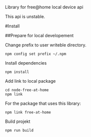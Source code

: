 Library for free@home local device api

This api is unstable.

#Install

##Prepare for local developement

Change prefix to user writeble directory.
```
npm config set prefix ~/.npm
```

Install dependencies
```
npm install
```

Add link to local package
```
cd node-free-at-home
npm link
```

For the package that uses this library:
```
npm link free-at-home
```

Build projekt
```
npm run build
```
